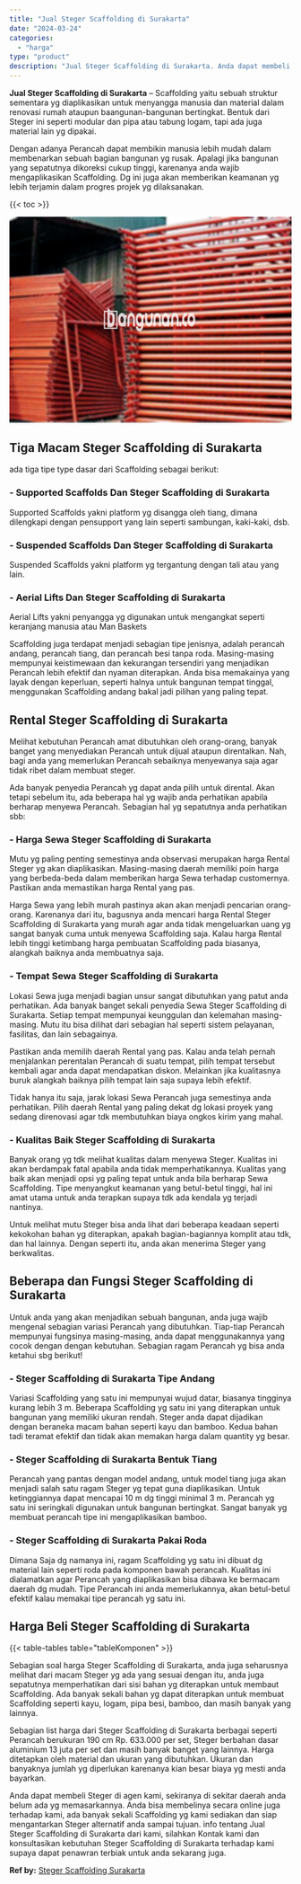 ```yaml
---
title: "Jual Steger Scaffolding di Surakarta"
date: "2024-03-24"
categories: 
  - "harga"
type: "product"
description: "Jual Steger Scaffolding di Surakarta. Anda dapat membeli Steger di agen kami, sekiranya di sekitar daerah anda belum ada yg memasarkannya. Anda bisa membelin..."
---
```


**Jual Steger Scaffolding di Surakarta** – Scaffolding yaitu sebuah struktur sementara yg diaplikasikan untuk menyangga manusia dan material dalam renovasi rumah ataupun baangunan-bangunan bertingkat. Bentuk dari Steger ini seperti modular dan pipa atau tabung logam, tapi ada juga material lain yg dipakai.

Dengan adanya Perancah dapat membikin manusia lebih mudah dalam membenarkan sebuah bagian bangunan yg rusak. Apalagi jika bangunan yang sepatutnya dikoreksi cukup tinggi, karenanya anda wajib mengaplikasikan Scaffolding. Dg ini juga akan memberikan keamanan yg lebih terjamin dalam progres projek yg dilaksanakan.

{{< toc >}}

![Jual Steger Scaffolding di Surakarta](/images/sewa-scaffolding-steger-16.png)

## Tiga Macam Steger Scaffolding di Surakarta

ada tiga tipe type dasar dari Scaffolding sebagai berikut:

### \- Supported Scaffolds Dan Steger Scaffolding di Surakarta

Supported Scaffolds yakni platform yg disangga oleh tiang, dimana dilengkapi dengan pensupport yang lain seperti sambungan, kaki-kaki, dsb.

### \- Suspended Scaffolds Dan Steger Scaffolding di Surakarta

Suspended Scaffolds yakni platform yg tergantung dengan tali atau yang lain.

### \- Aerial Lifts Dan Steger Scaffolding di Surakarta

Aerial Lifts yakni penyangga yg digunakan untuk mengangkat seperti keranjang manusia atau Man Baskets

Scaffolding juga terdapat menjadi sebagian tipe jenisnya, adalah perancah andang, perancah tiang, dan perancah besi tanpa roda. Masing-masing mempunyai keistimewaan dan kekurangan tersendiri yang menjadikan Perancah lebih efektif dan nyaman diterapkan. Anda bisa memakainya yang layak dengan keperluan, seperti halnya untuk bangunan tempat tinggal, menggunakan Scaffolding andang bakal jadi pilihan yang paling tepat.

## Rental Steger Scaffolding di Surakarta

Melihat kebutuhan Perancah amat dibutuhkan oleh orang-orang, banyak banget yang menyediakan Perancah untuk dijual ataupun direntalkan. Nah, bagi anda yang memerlukan Perancah sebaiknya menyewanya saja agar tidak ribet dalam membuat steger.

Ada banyak penyedia Perancah yg dapat anda pilih untuk dirental. Akan tetapi sebelum itu, ada beberapa hal yg wajib anda perhatikan apabila berharap menyewa Perancah. Sebagian hal yg sepatutnya anda perhatikan sbb:

### \- Harga Sewa Steger Scaffolding di Surakarta

Mutu yg paling penting semestinya anda observasi merupakan harga Rental Steger yg akan diaplikasikan. Masing-masing daerah memiliki poin harga yang berbeda-beda dalam memberikan harga Sewa terhadap customernya. Pastikan anda memastikan harga Rental yang pas.

Harga Sewa yang lebih murah pastinya akan akan menjadi pencarian orang-orang. Karenanya dari itu, bagusnya anda mencari harga Rental Steger Scaffolding di Surakarta yang murah agar anda tidak mengeluarkan uang yg sangat banyak cuma untuk menyewa Scaffolding saja. Kalau harga Rental lebih tinggi ketimbang harga pembuatan Scaffolding pada biasanya, alangkah baiknya anda membuatnya saja.

### \- Tempat Sewa Steger Scaffolding di Surakarta

Lokasi Sewa juga menjadi bagian unsur sangat dibutuhkan yang patut anda perhatikan. Ada banyak banget sekali penyedia Sewa Steger Scaffolding di Surakarta. Setiap tempat mempunyai keunggulan dan kelemahan masing-masing. Mutu itu bisa dilihat dari sebagian hal seperti sistem pelayanan, fasilitas, dan lain sebagainya.

Pastikan anda memilih daerah Rental yang pas. Kalau anda telah pernah menjalankan perentalan Perancah di suatu tempat, pilih tempat tersebut kembali agar anda dapat mendapatkan diskon. Melainkan jika kualitasnya buruk alangkah baiknya pilih tempat lain saja supaya lebih efektif.

Tidak hanya itu saja, jarak lokasi Sewa Perancah juga semestinya anda perhatikan. Pilih daerah Rental yang paling dekat dg lokasi proyek yang sedang direnovasi agar tdk membutuhkan biaya ongkos kirim yang mahal.

### \- Kualitas Baik Steger Scaffolding di Surakarta

Banyak orang yg tdk melihat kualitas dalam menyewa Steger. Kualitas ini akan berdampak fatal apabila anda tidak memperhatikannya. Kualitas yang baik akan menjadi opsi yg paling tepat untuk anda bila berharap Sewa Scaffolding. Tipe menyangkut keamanan yang betul-betul tinggi, hal ini amat utama untuk anda terapkan supaya tdk ada kendala yg terjadi nantinya.

Untuk melihat mutu Steger bisa anda lihat dari beberapa keadaan seperti kekokohan bahan yg diterapkan, apakah bagian-bagiannya komplit atau tdk, dan hal lainnya. Dengan seperti itu, anda akan menerima Steger yang berkwalitas.

## Beberapa dan Fungsi Steger Scaffolding di Surakarta

Untuk anda yang akan menjadikan sebuah bangunan, anda juga wajib mengenal sebagian variasi Perancah yang dibutuhkan. Tiap-tiap Perancah mempunyai fungsinya masing-masing, anda dapat menggunakannya yang cocok dengan dengan kebutuhan. Sebagian ragam Perancah yg bisa anda ketahui sbg berikut!

### \- Steger Scaffolding di Surakarta Tipe Andang

Variasi Scaffolding yang satu ini mempunyai wujud datar, biasanya tingginya kurang lebih 3 m. Beberapa Scaffolding yg satu ini yang diterapkan untuk bangunan yang memiliki ukuran rendah. Steger anda dapat dijadikan dengan beraneka macam bahan seperti kayu dan bamboo. Kedua bahan tadi teramat efektif dan tidak akan memakan harga dalam quantity yg besar.

### \- Steger Scaffolding di Surakarta Bentuk Tiang

Perancah yang pantas dengan model andang, untuk model tiang juga akan menjadi salah satu ragam Steger yg tepat guna diaplikasikan. Untuk ketinggiannya dapat mencapai 10 m dg tinggi minimal 3 m. Perancah yg satu ini seringkali digunakan untuk bangunan bertingkat. Sangat banyak yg membuat perancah tipe ini mengaplikasikan bamboo.

### \- Steger Scaffolding di Surakarta Pakai Roda

Dimana Saja dg namanya ini, ragam Scaffolding yg satu ini dibuat dg material lain seperti roda pada komponen bawah perancah. Kualitas ini dialamatkan agar Perancah yang diaplikasikan bisa dibawa ke bermacam daerah dg mudah. Tipe Perancah ini anda memerlukannya, akan betul-betul efektif kalau memakai tipe perancah yg satu ini.

## Harga Beli Steger Scaffolding di Surakarta

{{< table-tables table="tableKomponen" >}}

Sebagian soal harga Steger Scaffolding di Surakarta, anda juga seharusnya melihat dari macam Steger yg ada yang sesuai dengan itu, anda juga sepatutnya memperhatikan dari sisi bahan yg diterapkan untuk membaut Scaffolding. Ada banyak sekali bahan yg dapat diterapkan untuk membuat Scaffolding seperti kayu, logam, pipa besi, bamboo, dan masih banyak yang lainnya.

Sebagian list harga dari Steger Scaffolding di Surakarta berbagai seperti Perancah berukuran 190 cm Rp. 633.000 per set, Steger berbahan dasar aluminium 13 juta per set dan masih banyak banget yang lainnya. Harga ditetapkan oleh material dan ukuran yang dibutuhkan. Ukuran dan banyaknya jumlah yg diperlukan karenanya kian besar biaya yg mesti anda bayarkan.

Anda dapat membeli Steger di agen kami, sekiranya di sekitar daerah anda belum ada yg memasarkannya. Anda bisa membelinya secara online juga terhadap kami, ada banyak sekali Scaffolding yg kami sediakan dan siap mengantarkan Steger alternatif anda sampai tujuan. info tentang Jual Steger Scaffolding di Surakarta dari kami, silahkan Kontak kami dan konsultasikan kebutuhan Steger Scaffolding di Surakarta terhadap kami supaya dapat penawran terbiak untuk anda sekarang juga.

**Ref by:** [Steger Scaffolding Surakarta](https://id.wikipedia.org/wiki/Steger)
